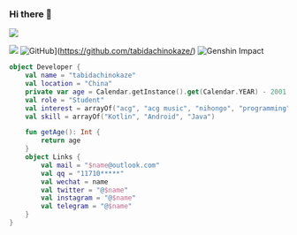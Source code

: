 ### Hi there 👋
![](https://github-readme-stats.vercel.app/api?username=tabidachinokaze&theme=dark)
<!--
**tabidachinokaze/tabidachinokaze** is a ✨ _special_ ✨ repository because its `README.md` (this file) appears on your GitHub profile.

Here are some ideas to get you started:

- 🔭 I’m currently working on ...
- 🌱 I’m currently learning ...
- 👯 I’m looking to collaborate on ...
- 🤔 I’m looking for help with ...
- 💬 Ask me about ...
- 📫 How to reach me: ...
- 😄 Pronouns: ...
- ⚡ Fun fact: ...
-->
![](https://img.shields.io/badge/-Java-3e74a2?style=flat-square&logo=Java&logoColor=fff)
![GitHub](https://img.shields.io/github/followers/tabidachinokaze.svg?lable=GitHub&style=social)](https://github.com/tabidachinokaze/)
![Genshin Impact](https://genshin-card.getloli.com/rand/77037185.png)
```kotlin
object Developer {
    val name = "tabidachinokaze"
    val location = "China"
    private var age = Calendar.getInstance().get(Calendar.YEAR) - 2001
    val role = "Student"
    val interest = arrayOf("acg", "acg music", "nihongo", "programming", "Linux", "Minecraft", "Genshin")
    val skill = arrayOf("Kotlin", "Android", "Java")

    fun getAge(): Int {
        return age
    }
    object Links {
        val mail = "$name@outlook.com"
        val qq = "11710*****"
        val wechat = name
        val twitter = "@$name"
        val instagram = "@$name"
        val telegram = "@$name"
    }
}
```
